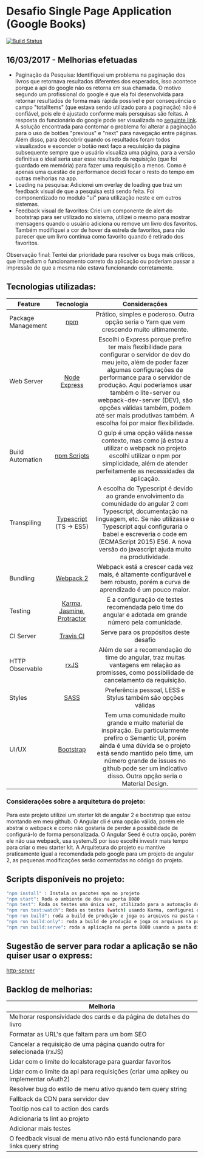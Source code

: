 # Desafio Single Page Application (Google Books)

[![Build Status](https://travis-ci.org/jeantoledo/rd-spa-challenge.svg?branch=master)](https://travis-ci.org/jeantoledo/rd-spa-challenge) 

## 16/03/2017 - Melhorias efetuadas

- Paginação da Pesquisa: Identifiquei um problema na paginação dos livros que retornava resultados diferentes dos esperados, isso acontece porque a api do google não os retorna em sua chamada. O motivo segundo um profissional do google é que ela foi desenvolvida para retornar resultados de forma mais rápida possível e por consequência o campo "totalItems" (que estava sendo utilizado para a paginação) não é confiável, pois ele é ajustado conforme mais persquisas são feitas. A resposta do funcionário do google pode ser visualizada no [seguinte link](https://productforums.google.com/forum/#!topic/books-api/dh21NHD3cYo;context-place=topicsearchin/books-api/pagination). 
A solução encontrada para contornar o problema foi alterar a paginação para o uso de botões "previous" e "next" para navegação entre páginas. Além disso, para descobrir quando os resultados foram todos visualizados e esconder o botão next faço a requisição da página subsequente sempre que o usuário visualiza uma página, para a versão definitiva o ideal seria usar esse resultado da requisição (que foi guardado em memória) para fazer uma requisição a menos. Como é apenas uma questão de performance decidi focar o resto do tempo em outras melhorias na app.
- Loading na pesquisa: Adicionei um overlay de loading que traz um feedback visual de que a pesquisa está sendo feita. Foi componentizado no modulo "ui" para utilização neste e em outros sistemas.
- Feedback visual de favoritos: Criei um componente de alert do bootstrap para ser utilizado no sistema, utilizei o mesmo para mostrar mensagens quando o usuário adiciona ou remove um livro dos favoritos. Também modifiquei a cor de hover da estrela de favoritos, para não parecer que um livro continua como favorito quando é retirado dos favoritos.

Observação final: Tentei dar prioridade para resolver os bugs mais críticos, que impediam o funcionamento correto da aplicação ou poderiam passar a impressão de que a mesma não estava funcionando corretamente.

## Tecnologias utilizadas:

| Feature           | Tecnologia | Considerações
| ------------------|:------------------:|:---:|
| Package Management| [npm](https://www.npmjs.com/) | Prático, simples e poderoso. Outra opção seria o Yarn que vem crescendo muito ultimamente.
| Web Server        | [Node Express](http://expressjs.com/pt-br/) | Escolhi o Express porque prefiro ter mais flexibilidade para configurar o servidor de dev do meu jeito, além de poder fazer algumas configurações de performance para o servidor de produção. Aqui poderíamos usar também o lite-server ou webpack-dev-server (DEV), são opções válidas também, podem até ser mais produtivas também. A escolha foi por maior flexibilidade.
| Build Automation  | [npm Scripts](https://docs.npmjs.com/misc/scripts) | O gulp é uma opção válida nesse contexto, mas como já estou a utilizar o webpack no projeto escolhi utilizar o npm por simplicidade, além de atender perfeitamente as necessidades da aplicação.
| Transpiling       | [Typescript](http://www.typescriptlang.org/) (TS -> ES5) | A escolha do Typescript é devido ao grande envolvimento da comunidade do angular 2 com Typescript, documentação na linguagem, etc. Se não utilizasse o Typescript aqui configuraria o babel e escreveria o code em (ECMAScript 2015) ES6. A nova versão do javascript ajuda muito na produtividade.
| Bundling          | [Webpack 2](https://webpack.github.io/) | Webpack está a crescer cada vez mais, é altamente configurável e bem robusto, porém a curva de aprendizado é um pouco maior.
| Testing           | [Karma](https://karma-runner.github.io), [Jasmine](https://jasmine.github.io/), [Protractor](http://www.protractortest.org/) | É a configuração de testes recomendada pelo time do angular e adotada em grande número pela comunidade.
| CI Server         | [Travis CI](https://travis-ci.org/) | Serve para os propósitos deste desafio
| HTTP Observable   | [rxJS](http://reactivex.io/) | Além de ser a recomendação do time do angular, traz muitas vantagens em relação as promisses, como possibilidade de cancelamento da requisição.
| Styles            | [SASS](http://sass-lang.com/) | Preferência pessoal, LESS e Stylus também são opções válidas
| UI/UX | [Bootstrap](https://getbootstrap.com/) | Tem uma comunidade muito grande e muito material de inspiração. Eu particularmente prefiro o Semantic UI, porém ainda é uma dúvida se o projeto está sendo mantido pelo time, um número grande de issues no github pode ser um indicativo disso. Outra opção seria o Material Design.

### Considerações sobre a arquitetura do projeto:

Para este projeto utilizei um starter kit de angular 2 e bootstrap que estou montando em meu github. O Angular cli é uma opção válida, porém ele abstrai o webpack e como não gostaria de perder a possibilidade de configurá-lo de forma personalizada. O Angular Seed é outra opção, porém ele não usa webpack, usa systemJS por isso escolhi investir mais tempo para criar o meu starter kit.
A Arquitetura do projeto eu mantive praticamente igual a recomendada pelo google para um projeto de angular 2, as pequenas modificações serão comentadas no código do projeto.

## Scripts disponíveis no projeto:

```sh
"npm install" : Instala os pacotes npm no projeto
"npm start": Roda o ambiente de dev na porta 8080
"npm test": Roda os testes uma única vez, utilizado para a automação de build, não é possível gerar a build de produção se os testes estiverem falhando.
"npm run test:watch": Roda os testes (watch) usando Karma, configurei o PhantomJS para este projeto
"npm run build": roda a build de produção e joga os arquivos na pasta dist.
"npm run build:only": roda a build de produção e joga os arquivos na pasta dist sem executar os testes.
"npm run build:serve": roda a aplicação na porta 8080 usando a pasta dist.
```

## Sugestão de server para rodar a aplicação se não quiser usar o express:

[http-server](https://www.npmjs.com/package/http-server)

## Backlog de melhorias:

| Melhoria             |
| ---------------------|
| Melhorar responsividade dos cards e da página de detalhes do livro
| Formatar as URL's que faltam para um bom SEO
| Cancelar a requisição de uma página quando outra for selecionada (rxJS)
| Lidar com o limite do localstorage para guardar favoritos
| Lidar com o limite da api para requisições (criar uma apikey ou implementar oAuth2)
| Resolver bug do estilo de menu ativo quando tem query string
| Fallback da CDN para servidor dev
| Tooltip nos call to action dos cards
| Adicionaria ts lint ao projeto
| Adicionar mais testes
| O feedback visual de menu ativo não está funcionando para links query string
